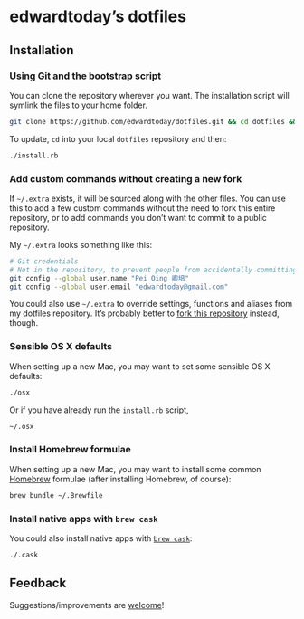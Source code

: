 # edwardtoday’s dotfiles

## Installation

### Using Git and the bootstrap script

You can clone the repository wherever you want. The installation script will symlink the files to your home folder.

```bash
git clone https://github.com/edwardtoday/dotfiles.git && cd dotfiles && ./install.rb
```

To update, `cd` into your local `dotfiles` repository and then:

```bash
./install.rb
```

### Add custom commands without creating a new fork

If `~/.extra` exists, it will be sourced along with the other files. You can use this to add a few custom commands without the need to fork this entire repository, or to add commands you don’t want to commit to a public repository.

My `~/.extra` looks something like this:

```bash
# Git credentials
# Not in the repository, to prevent people from accidentally committing under my name
git config --global user.name "Pei Qing 卿培"
git config --global user.email "edwardtoday@gmail.com"
```

You could also use `~/.extra` to override settings, functions and aliases from my dotfiles repository. It’s probably better to [fork this repository](https://github.com/edwardtoday/dotfiles/fork) instead, though.

### Sensible OS X defaults

When setting up a new Mac, you may want to set some sensible OS X defaults:

```bash
./osx
```

Or if you have already run the `install.rb` script,

```bash
~/.osx
```

### Install Homebrew formulae

When setting up a new Mac, you may want to install some common [Homebrew](http://brew.sh/) formulae (after installing Homebrew, of course):

```bash
brew bundle ~/.Brewfile
```

### Install native apps with `brew cask`

You could also install native apps with [`brew cask`](https://github.com/phinze/homebrew-cask):

```bash
./.cask
```

## Feedback

Suggestions/improvements are [welcome](https://github.com/edwardtoday/dotfiles/issues)!

